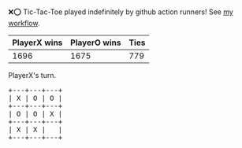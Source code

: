:x::o: Tic-Tac-Toe played indefinitely by github action runners! See [my workflow](.github/workflows/play.yaml).

|PlayerX wins|PlayerO wins|Ties|
|-|-|-|
|1696|1675|779|

PlayerX's turn.

<pre>
+---+---+---+
| X | O | O |
+---+---+---+
| O | O | X |
+---+---+---+
| X | X |   |
+---+---+---+
</pre>